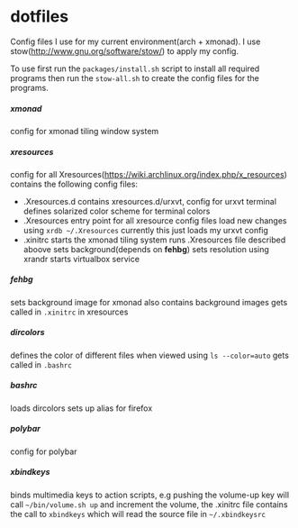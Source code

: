 dotfiles
========

Config files I use for my current environment(arch + xmonad).
I use stow(http://www.gnu.org/software/stow/) to apply my config.

To use first run the `packages/install.sh` script to install all
required programs then run the `stow-all.sh` to create the config
files for the programs.

##### xmonad
config for xmonad tiling window system
##### xresources
config for all Xresources(https://wiki.archlinux.org/index.php/x_resources)
contains the following config files:
- .Xresources.d
contains xresources.d/urxvt, config for urxvt terminal
defines solarized color scheme for terminal colors
- .Xresources
entry point for all xresource config files
load new changes using `xrdb ~/.Xresources`
currently this just loads my urxvt config
- .xinitrc
starts the xmonad tiling system
runs .Xresources file described aboove
sets background(depends on **fehbg**)
sets resolution using xrandr
starts virtualbox service
##### fehbg
sets background image for xmonad
also contains background images
gets called in `.xinitrc` in xresources
##### dircolors
defines the color of different files when viewed using `ls --color=auto` 
gets called in `.bashrc`
##### bashrc
loads dircolors
sets up alias for firefox
##### polybar
config for polybar
##### xbindkeys
binds multimedia keys to action scripts, e.g pushing the volume-up key will
call `~/bin/volume.sh up` and increment the volume,
the .xinitrc file contains the call to `xbindkeys` which will read the
source file in `~/.xbindkeysrc`
